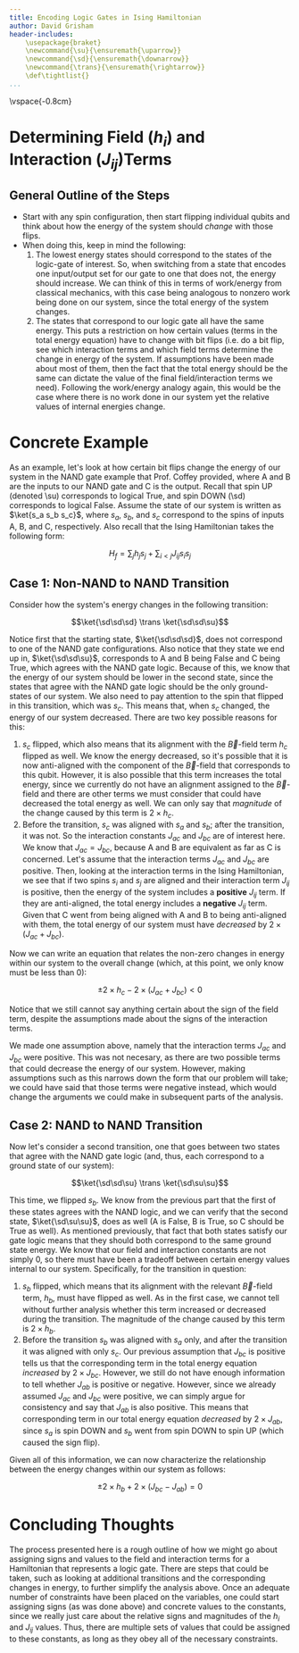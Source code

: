 ```yaml
---
title: Encoding Logic Gates in Ising Hamiltonian
author: David Grisham
header-includes:
    \usepackage{braket}
    \newcommand{\su}{\ensuremath{\uparrow}}
    \newcommand{\sd}{\ensuremath{\downarrow}}
    \newcommand{\trans}{\ensuremath{\rightarrow}}
    \def\tightlist{}
...
```

\vspace{-0.8cm}

Determining Field ($h_i$) and Interaction ($J_{ij}$)Terms
=========================================================

General Outline of the Steps
----------------------------

- Start with any spin configuration, then start flipping individual qubits and
  think about how the energy of the system should *change* with those flips.
- When doing this, keep in mind the following:
    1. The lowest energy states should correspond to the states of the
       logic-gate of interest. So, when switching from a state that encodes one
       input/output set for our gate to one that does not, the energy should
       increase. We can think of this in terms of work/energy from classical
       mechanics, with this case being analogous to nonzero work being done on
       our system, since the total energy of the system changes.
    2. The states that correspond to our logic gate all have the same energy.
       This puts a restriction on how certain values (terms in the total energy
       equation) have to change with bit flips (i.e. do a bit flip, see which
       interaction terms and which field terms determine the change in energy of
       the system. If assumptions have been made about most of them, then the
       fact that the total energy should be the same can dictate the value of
       the final field/interaction terms we need). Following the work/energy
       analogy again, this would be the case where there is no work done in our
       system yet the relative values of internal energies change.


Concrete Example
================

As an example, let's look at how certain bit flips change the energy of our
system in the NAND gate example that Prof. Coffey provided, where A and B are
the inputs to our NAND gate and C is the output. Recall that spin UP (denoted
\su) corresponds to logical True, and spin DOWN (\sd) corresponds to logical
False. Assume the state of our system is written as $\ket{s_a s_b s_c}$, where
$s_a$, $s_b$, and $s_c$ correspond to the spins of inputs A, B, and C,
respectively. Also recall that the Ising Hamiltonian takes the following form:

$$H_f = \sum_j h_j s_j + \sum_{i < j} J_{ij} s_i s_j$$

Case 1: Non-NAND to NAND Transition
-----------------------------------

Consider how the system's energy changes in the following transition:

$$\ket{\sd\sd\sd} \trans \ket{\sd\sd\su}$$

Notice first that the starting state, $\ket{\sd\sd\sd}$, does not correspond to
one of the NAND gate configurations. Also notice that they state we end up in,
$\ket{\sd\sd\su}$, corresponds to A and B being False and C being True, which
agrees with the NAND gate logic. Because of this, we know that the energy of our
system should be lower in the second state, since the states that agree with the
NAND gate logic should be the only ground-states of our system. We also need to
pay attention to the spin that flipped in this transition, which was $s_c$. This
means that, when $s_c$ changed, the energy of our system decreased. There are
two key possible reasons for this:

1. $s_c$ flipped, which also means that its alignment with the $\vec{B}$-field
   term $h_c$ flipped as well. We know the energy decreased, so it's possible
   that it is now anti-aligned with the component of the $\vec{B}$-field that
   corresponds to this qubit. However, it is also possible that this term
   increases the total energy, since we currently do not have an alignment
   assigned to the $\vec{B}$-field and there are other terms we must consider
   that could have decreased the total energy as well. We can only say that
   *magnitude* of the change caused by this term is $2 \times h_c$.
2. Before the transition, $s_c$ was aligned with $s_a$ and $s_b$; after the
   transition, it was not. So the interaction constants $J_{ac}$ and $J_{bc}$
   are of interest here. We know that $J_{ac}=J_{bc}$, because A and B are
   equivalent as far as C is concerned. Let's assume that the interaction terms
   $J_{ac}$ and $J_{bc}$ are positive. Then, looking at the interaction terms in
   the Ising Hamiltonian, we see that if two spins $s_i$ and $s_j$ are aligned
   and their interaction term $J_{ij}$ is positive, then the energy of the
   system includes a **positive** $J_{ij}$ term. If they are anti-aligned, the
   total energy includes a **negative** $J_{ij}$ term. Given that C went from
   being aligned with A and B to being anti-aligned with them, the total energy
   of our system must have *decreased* by $2 \times (J_{ac} + J_{bc})$.

Now we can write an equation that relates the non-zero changes in energy within
our system to the overall change (which, at this point, we only know must be
less than 0):

$$\pm 2 \times h_c - 2 \times (J_{ac} + J_{bc}) < 0$$

Notice that we still cannot say anything certain about the sign of the field
term, despite the assumptions made about the signs of the interaction terms.

We made one assumption above, namely that the interaction terms $J_{ac}$ and
$J_{bc}$ were positive. This was not necesary, as there are two possible terms
that could decrease the energy of our system. However, making assumptions such
as this narrows down the form that our problem will take; we could have said
that those terms were negative instead, which would change the arguments we
could make in subsequent parts of the analysis.

Case 2: NAND to NAND Transition
-------------------------------

Now let's consider a second transition, one that goes between two states that
agree with the NAND gate logic (and, thus, each correspond to a ground state of
our system):

$$\ket{\sd\sd\su} \trans \ket{\sd\su\su}$$

This time, we flipped $s_b$. We know from the previous part that the first of
these states agrees with the NAND logic, and we can verify that the second
state, $\ket{\sd\su\su}$, does as well (A is False, B is True, so C should be
True as well). As mentioned previously, that fact that both states satisfy our
gate logic means that they should both correspond to the same ground state
energy. We know that our field and interaction constants are not simply 0, so
there must have been a tradeoff between certain energy values internal to our
system. Specifically, for the transition in question:

1. $s_b$ flipped, which means that its alignment with the relevant
   $\vec{B}$-field term, $h_b$, must have flipped as well. As in the first case,
   we cannot tell without further analysis whether this term increased or
   decreased during the transition. The magnitude of the change caused by this
   term is $2 \times h_b$.
2. Before the transition $s_b$ was aligned with $s_a$ only, and after the
   transition it was aligned with only $s_c$. Our previous assumption that
   $J_{bc}$ is positive tells us that the corresponding term in the total energy
   equation *increased* by $2 \times J_{bc}$. However, we still do not have
   enough information to tell whether $J_{ab}$ is positive or negative. However,
   since we already assumed $J_{ac}$ and $J_{bc}$ were positive, we can simply
   argue for consistency and say that $J_{ab}$ is also positive. This means that
   corresponding term in our total energy equation *decreased* by $2 \times
   J_{ab}$, since $s_a$ is spin DOWN and $s_b$ went from spin DOWN to spin UP
   (which caused the sign flip).

Given all of this information, we can now characterize the relationship between
the energy changes within our system as follows:

$$\pm 2 \times h_b + 2 \times (J_{bc} - J_{ab}) = 0$$


Concluding Thoughts
===================

The process presented here is a rough outline of how we might go about assigning
signs and values to the field and interaction terms for a Hamiltonian that
represents a logic gate. There are steps that could be taken, such as looking at
additional transitions and the corresponding changes in energy, to further
simplify the analysis above. Once an adequate number of constraints have been
placed on the variables, one could start assigning signs (as was done above) and
concrete values to the constants, since we really just care about the relative
signs and magnitudes of the $h_i$ and $J_{ij}$ values. Thus, there are multiple
sets of values that could be assigned to these constants, as long as they obey
all of the necessary constraints.

